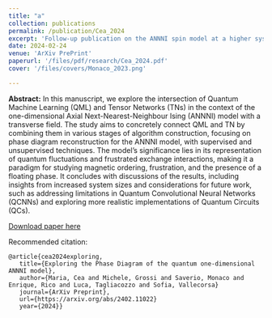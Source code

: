 ```yaml
---
title: "a"
collection: publications
permalink: /publication/Cea_2024
excerpt: 'Follow-up publication on the ANNNI spin model at a higher system's size.'
date: 2024-02-24
venue: 'ArXiv PrePrint'
paperurl: '/files/pdf/research/Cea_2024.pdf'
cover: '/files/covers/Monaco_2023.png'

---
```

**Abstract:** In this manuscript, we explore the intersection of Quantum Machine Learning (QML) and Tensor Networks (TNs) in the context of the one-dimensional Axial Next-Nearest-Neighbour Ising (ANNNI) model with a transverse field. The study aims to concretely connect QML and TN by combining them in various stages of algorithm construction, focusing on phase diagram reconstruction for the ANNNI model, with supervised and unsupervised techniques. The model’s significance lies in its representation of quantum fluctuations and frustrated exchange interactions, making it a paradigm for studying magnetic ordering, frustration, and the presence of a floating phase. It concludes with discussions of the results, including insights from increased system sizes and considerations for future work, such as addressing limitations in Quantum Convolutional Neural Networks (QCNNs) and exploring more realistic implementations of Quantum Circuits (QCs).

[Download paper here](http://saveriomonaco.github.io/files/pdf/research/Cea_2024.pdf/)

Recommended citation: 

```
@article{cea2024exploring,
   title={Exploring the Phase Diagram of the quantum one-dimensional ANNNI model},
   author={Maria, Cea and Michele, Grossi and Saverio, Monaco and Enrique, Rico and Luca, Tagliacozzo and Sofia, Vallecorsa}
   journal={ArXiv Preprint},
   url={https://arxiv.org/abs/2402.11022}
   year={2024}}
```
